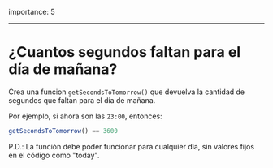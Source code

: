 importance: 5

---

# ¿Cuantos segundos faltan para el día de mañana?

Crea una funcion `getSecondsToTomorrow()` que devuelva la cantidad de segundos que faltan para el día de mañana.

Por ejemplo, si ahora son las `23:00`, entonces:

```js
getSecondsToTomorrow() == 3600
```

P.D.: La función debe poder funcionar para cualquier día, sin valores fijos en el código como "today".
